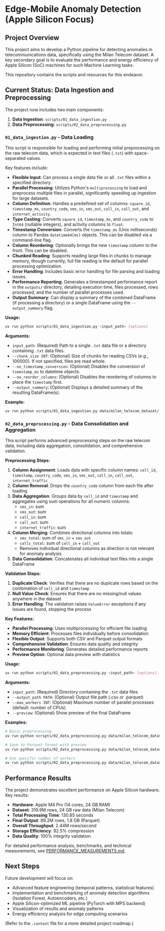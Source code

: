 # Edge-Mobile Anomaly Detection (Apple Silicon Focus)

## Project Overview

This project aims to develop a Python pipeline for detecting anomalies in telecommunications data, specifically using the Milan Telecom dataset. A key secondary goal is to evaluate the performance and energy efficiency of Apple Silicon (SoC) machines for such Machine Learning tasks.

This repository contains the scripts and resources for this endeavor.

## Current Status: Data Ingestion and Preprocessing

The project now includes two main components:
1. **Data Ingestion**: `scripts/01_data_ingestion.py`
2. **Data Preprocessing**: `scripts/02_data_preprocessing.py`

### `01_data_ingestion.py` - Data Loading

This script is responsible for loading and performing initial preprocessing on the raw telecom data, which is expected in text files (`.txt`) with space-separated values.

Key features include:

*   **Flexible Input**: Can process a single data file or all `.txt` files within a specified directory.
*   **Parallel Processing**: Utilizes Python's `multiprocessing` to load and preprocess multiple files in parallel, significantly speeding up ingestion for large datasets.
*   **Column Definition**: Handles a predefined set of columns: `square_id`, `timestamp_ms`, `country_code`, `sms_in`, `sms_out`, `call_in`, `call_out`, and `internet_activity`.
*   **Type Casting**: Converts `square_id`, `timestamp_ms`, and `country_code` to `Int64` (nullable integers), and activity columns to `float`.
*   **Timestamp Conversion**: Converts the `timestamp_ms` (Unix milliseconds) column to Pandas `datetime64[ms]` objects. This can be disabled via a command-line flag.
*   **Column Reordering**: Optionally brings the new `timestamp` column to the front. This can be disabled.
*   **Chunked Reading**: Supports reading large files in chunks to manage memory, though currently, full file reading is the default for parallel processing optimization.
*   **Error Handling**: Includes basic error handling for file parsing and loading issues.
*   **Performance Reporting**: Generates a timestamped performance report in the `outputs/` directory, detailing execution time, files processed, rows processed, and the number of parallel processes used.
*   **Output Summary**: Can display a summary of the combined DataFrame (if processing a directory) or a single DataFrame using the `--output_summary` flag.

**Usage:**

```bash
uv run python scripts/01_data_ingestion.py <input_path> [options]
```

**Arguments:**

*   `input_path`: (Required) Path to a single `.txt` data file or a directory containing `.txt` data files.
*   `--chunk_size INT`: (Optional) Size of chunks for reading CSVs (e.g., 100000). If not specified, files are read whole.
*   `--no_timestamp_conversion`: (Optional) Disables the conversion of `timestamp_ms` to datetime objects.
*   `--no_reorder_columns`: (Optional) Disables the reordering of columns to place the `timestamp` first.
*   `--output_summary`: (Optional) Displays a detailed summary of the resulting DataFrame(s).

**Example:**

```bash
uv run python scripts/01_data_ingestion.py data/milan_telecom_dataset/ --output_summary
```

### `02_data_preprocessing.py` - Data Consolidation and Aggregation

This script performs advanced preprocessing steps on the raw telecom data, including data aggregation, consolidation, and comprehensive validation.

**Preprocessing Steps:**

1. **Column Assignment**: Loads data with specific column names: `cell_id`, `timestamp`, `country_code`, `sms_in`, `sms_out`, `call_in`, `call_out`, `internet_traffic`
2. **Column Removal**: Drops the `country_code` column from each file after loading
3. **Data Aggregation**: Groups data by `cell_id` and `timestamp` and aggregates using sum operations for all numeric columns:
   - `sms_in`: sum
   - `sms_out`: sum  
   - `call_in`: sum
   - `call_out`: sum
   - `internet_traffic`: sum
4. **Column Merging**: Combines directional columns into totals:
   - `sms_total`: sum of `sms_in` + `sms_out`
   - `calls_total`: sum of `call_in` + `call_out`
   - Removes individual directional columns as direction is not relevant for anomaly analysis
5. **Data Consolidation**: Concatenates all individual text files into a single DataFrame

**Validation Steps:**

1. **Duplicate Check**: Verifies that there are no duplicate rows based on the combination of `cell_id` and `timestamp`
2. **Null Value Check**: Ensures that there are no missing/null values anywhere in the dataset
3. **Error Handling**: The validation raises `ValueError` exceptions if any issues are found, stopping the process

**Key Features:**

*   **Parallel Processing**: Uses multiprocessing for efficient file loading
*   **Memory Efficient**: Processes files individually before consolidation
*   **Flexible Output**: Supports both CSV and Parquet output formats
*   **Comprehensive Validation**: Ensures data quality and integrity
*   **Performance Monitoring**: Generates detailed performance reports
*   **Preview Option**: Optional data preview with statistics

**Usage:**

```bash
uv run python scripts/02_data_preprocessing.py <input_path> [options]
```

**Arguments:**

*   `input_path`: (Required) Directory containing the `.txt` data files
*   `--output_path PATH`: (Optional) Output file path (.csv or .parquet)
*   `--max_workers INT`: (Optional) Maximum number of parallel processes (default: number of CPUs)
*   `--preview`: (Optional) Show preview of the final DataFrame

**Examples:**

```bash
# Basic preprocessing
uv run python scripts/02_data_preprocessing.py data/milan_telecom_dataset/

# Save to Parquet format with preview
uv run python scripts/02_data_preprocessing.py data/milan_telecom_dataset/ --output_path data/processed/consolidated_data.parquet --preview

# Use specific number of workers
uv run python scripts/02_data_preprocessing.py data/milan_telecom_dataset/ --max_workers 8
```

## Performance Results

The project demonstrates excellent performance on Apple Silicon hardware. Key results:

- **Hardware**: Apple M4 Pro (14 cores, 24 GB RAM)
- **Dataset**: 319.9M rows, 24 GB raw data (Milan Telecom)
- **Total Processing Time**: 130.85 seconds
- **Final Output**: 89.2M rows, 1.8 GB (Parquet)
- **Overall Throughput**: 2.44M rows/second
- **Storage Efficiency**: 92.5% compression
- **Data Quality**: 100% integrity validation

For detailed performance analysis, benchmarks, and technical measurements, see [PERFORMANCE_MEASUREMENTS.md](PERFORMANCE_MEASUREMENTS.md).

## Next Steps

Future development will focus on:

*   Advanced feature engineering (temporal patterns, statistical features)
*   Implementation and benchmarking of anomaly detection algorithms (Isolation Forest, Autoencoders, etc.)
*   Apple Silicon-optimized ML pipeline (PyTorch with MPS backend)
*   Visualization of results and anomaly patterns
*   Energy efficiency analysis for edge computing scenarios

(Refer to the `.context` file for a more detailed project roadmap.)

